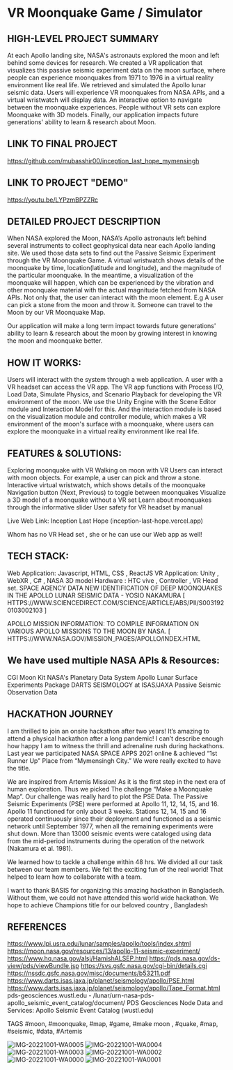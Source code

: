 # VR Moonquake Game / Simulator

## HIGH-LEVEL PROJECT SUMMARY
At each Apollo landing site, NASA's astronauts explored the moon and left behind some devices for research. We created a VR application that visualizes this passive seismic experiment data on the moon surface, where people can experience moonquakes from 1971 to 1976 in a virtual reality environment like real life. We retrieved and simulated the Apollo lunar seismic data. Users will experience VR moonquakes from NASA APIs, and a virtual wristwatch will display data. An interactive option to navigate between the moonquake experiences. People without VR sets can explore Moonquake with 3D models. Finally, our application impacts future generations' ability to learn &amp; research about Moon.

## LINK TO FINAL PROJECT
https://github.com/mubasshir00/inception_last_hope_mymensingh

## LINK TO PROJECT "DEMO"
https://youtu.be/LYPzmBPZZRc

## DETAILED PROJECT DESCRIPTION
When NASA explored the Moon, NASA’s Apollo astronauts left behind several instruments to collect geophysical data near each Apollo landing site. We used those data sets to find out the Passive Seismic Experiment through the VR Moonquake Game. A virtual wristwatch shows details of the moonquake by time, location(latitude and longitude), and the magnitude of the particular moonquake. In the meantime, a visualization of the moonquake will happen, which can be experienced by the vibration and other moonquake material with the actual magnitude fetched from NASA APIs. Not only that, the user can interact with the moon element. E.g A user can pick a stone from the moon and throw it. Someone can travel to the Moon by our VR Moonquake Map. 

Our application will make a long term impact towards future generations' ability to learn & research about the moon by growing interest in knowing the moon and moonquake better. 

## HOW IT WORKS:

Users will interact with the system through a web application. A user with a VR headset can access the VR app. The VR app functions with Process I/O, Load Data, Simulate Physics, and Scenario Playback for developing the VR environment of the moon. We use the Unity Engine with the Scene Editor module and Interaction Model for this. And the interaction module is based on the visualization module and controller module, which makes a VR environment of the moon's surface with a moonquake, where users can explore the moonquake in a virtual reality environment like real life.

## FEATURES & SOLUTIONS:

Exploring moonquake with VR
Walking on moon with VR
Users can interact with moon objects. For example, a user can pick and throw a stone.
Interactive virtual wristwatch, which shows details of the moonquake
Navigation button (Next, Previous) to toggle between moonquakes
Visualize a 3D model of a moonquake without a VR set
Learn about moonquakes through the informative slider
User safety for VR headset by manual

Live Web Link: Inception Last Hope (inception-last-hope.vercel.app)

Whom has no VR Head set , she or he can use our Web app as well!

## TECH STACK:

Web Application: Javascript, HTML, CSS , ReactJS
VR Application: Unity , WebXR , C# , NASA 3D model
Hardware : HTC vive , Controller , VR Head set.
SPACE AGENCY DATA
NEW IDENTIFICATION OF DEEP MOONQUAKES IN THE APOLLO LUNAR SEISMIC DATA - YOSIO NAKAMURA
[ HTTPS://WWW.SCIENCEDIRECT.COM/SCIENCE/ARTICLE/ABS/PII/S0031920103002103 ] 

APOLLO MISSION INFORMATION: TO COMPILE INFORMATION ON VARIOUS APOLLO MISSIONS TO THE MOON BY NASA. [ HTTPS://WWW.NASA.GOV/MISSION_PAGES/APOLLO/INDEX.HTML

## We have used multiple NASA APIs & Resources:

CGI Moon Kit
NASA's Planetary Data System
Apollo Lunar Surface Experiments Package
DARTS SEISMOLOGY at ISAS/JAXA
Passive Seismic Observation Data


## HACKATHON JOURNEY

I am thrilled to join an onsite hackathon after two years! It’s amazing to attend a physical hackathon after a long pandemic! I can’t describe enough how happy I am to witness the thrill and adrenaline rush during hackathons. Last year we participated NASA SPACE APPS 2021 online & achieved “1st Runner Up” Place from “Mymensingh City.” We were really excited to have the title. 

We are inspired from Artemis Mission! As it is the first step in the next era of human exploration. Thus we picked The challenge “Make a Moonquake Map”. Our challenge was really hard to plot the PSE Data.  The Passive Seismic Experiments (PSE) were performed at Apollo 11, 12, 14, 15, and 16. Apollo 11 functioned for only about 3 weeks. Stations 12, 14, 15 and 16 operated continuously since their deployment and functioned as a seismic network until September 1977, when all the remaining experiments were shut down. More than 13000 seismic events were cataloged using data from the mid-period instruments during the operation of the network (Nakamura et al. 1981).

We learned how to tackle a challenge within 48 hrs. We divided all our task between our team members. We felt the exciting fun of the real world! That helped to learn how to collaborate with a team. 

I want to thank BASIS for organizing this amazing hackathon in Bangladesh. Without them, we could not have attended this world wide hackathon. We hope to achieve Champions title for our beloved country , Bangladesh 

## REFERENCES
https://www.lpi.usra.edu/lunar/samples/apollo/tools/index.shtml 
https://moon.nasa.gov/resources/13/apollo-11-seismic-experiment/ 
https://www.hq.nasa.gov/alsj/HamishALSEP.html 
https://pds.nasa.gov/ds-view/pds/viewBundle.jsp
https://svs.gsfc.nasa.gov/cgi-bin/details.cgi 
https://nssdc.gsfc.nasa.gov/misc/documents/b53211.pdf 
https://www.darts.isas.jaxa.jp/planet/seismology/apollo/PSE.html
https://www.darts.isas.jaxa.jp/planet/seismology/apollo/Tape_Format.html
pds-geosciences.wustl.edu - /lunar/urn-nasa-pds-apollo_seismic_event_catalog/document/
PDS Geosciences Node Data and Services: Apollo Seismic Event Catalog (wustl.edu)

TAGS
#moon, #moonquake, #map, #game, #make moon , #quake, #map, #seismic, #data, #Artemis

![IMG-20221001-WA0005](https://user-images.githubusercontent.com/46110807/193380116-41807155-1820-48d0-9576-d3a2cdea44d6.jpg)
![IMG-20221001-WA0004](https://user-images.githubusercontent.com/46110807/193380126-c39cdea2-2c2d-4b4a-b1ce-7ceb2fdb6f72.jpg)
![IMG-20221001-WA0003](https://user-images.githubusercontent.com/46110807/193380135-a1d8a3d8-c22e-4347-8d1b-f154e93d973a.jpg)
![IMG-20221001-WA0002](https://user-images.githubusercontent.com/46110807/193380139-d4b48dde-4b62-4f2c-ac3f-5639fb6d2309.jpg)
![IMG-20221001-WA0000](https://user-images.githubusercontent.com/46110807/193380161-66392830-032b-4a3d-95a6-9f21f4a08752.jpg)
![IMG-20221001-WA0001](https://user-images.githubusercontent.com/46110807/193380189-d28345c1-de3f-4e6b-9b1a-9b0f25ab9f66.jpg)
